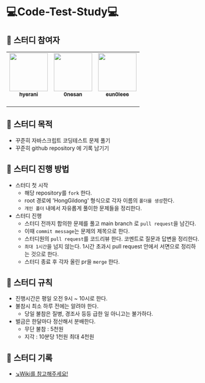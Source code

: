 # 💻Code-Test-Study💻

## 🥑 스터디 참여자

<table>
  <tr>
    <td align="center">
      <a href="https://github.com/hyerani">
        <img src="https://avatars.githubusercontent.com/u/113823957?v=4" width="100px;" alt=""/>
        <br/>
        <sub>
          <b>hyerani</b><br/>
        </sub>
      </a><br />
    </td>
    <td align="center">
      <a href="https://github.com/0nesan">
        <img src="https://avatars.githubusercontent.com/u/76930602?v=4" width="100px;" alt=""/>
        <br />
        <sub>
          <b>0nesan</b><br>
        </sub>
      </a><br/>
    </td>
    <td align="center">
      <a href="https://github.com/eun0leee">
        <img src="https://avatars.githubusercontent.com/u/90189513?v=4" width="100px;" alt=""/>
        <br />
        <sub>
          <b>eun0leee</b><br>
        </sub>
      </a><br/>
    </td>
</table>

## 🥑 스터디 목적

- 꾸준히 자바스크립트 코딩테스트 문제 풀기
- 꾸준히 github repository 에 기록 남기기

## 🥑 스터디 진행 방법

- 스터디 첫 시작
  - 해당 repository를 `fork` 한다.
  - root 경로에 'HongGildong' 형식으로 각자 이름의 `폴더를 생성`한다.
  - `개인 폴더` 내에서 자유롭게 풀이한 문제들을 정리한다.
- 스터디 진행
  - 스터디 전까지 합의한 문제를 풀고 main branch 로 `pull request`을 남긴다.
  - 이때 `commit message`는 문제의 제목으로 한다.
  - 스터디원의 `pull request`를 코드리뷰 한다. 코멘트로 질문과 답변을 정리한다.
  - `최대 1시간`을 넘지 않는다. 1시간 초과시 pull request 안에서 서면으로 정리하는 것으로 한다.
  - 스터디 종료 후 각자 올린 pr을 `merge` 한다.

## 🥑 스터디 규칙

- 진행시간은 평일 오전 9시 ~ 10시로 한다.
- 불참시 최소 하루 전에는 알려야 한다.
  - 당일 불참은 질병, 경조사 등등 급한 일 아니고는 불가하다.
- 벌금은 한달마다 정산해서 분배한다.
  - 무단 불참 : 5천원
  - 지각 : 10분당 1천원 최대 4천원

## 🥑 스터디 기록

- [↘️Wiki를 참고해주세요!](https://github.com/Avocado-StudyGroup/Code-Test-Study/wiki)
